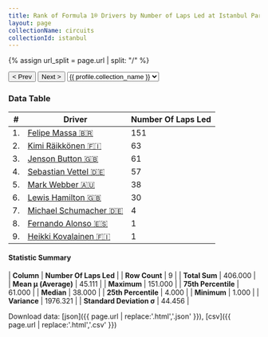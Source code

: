 ```yaml
---
title: Rank of Formula 1® Drivers by Number of Laps Led at Istanbul Park
layout: page
collectionName: circuits
collectionId: istanbul
---
```


{% assign url_split = page.url | split: "/" %}
<div id="collection-navigation">
<button onclick="selector.options[selector.selectedIndex-1].value && (window.location = selector.options[selector.selectedIndex-1].value);">&lt; Prev</button>
<button onclick="selector.options[selector.selectedIndex+1].value && (window.location = selector.options[selector.selectedIndex+1].value);">Next &gt;</button>
<select id="selector" onchange="this.options[this.selectedIndex].value && (window.location = this.options[this.selectedIndex].value);">
  {% for collectionId in site.data[page.collectionName].refs %}
    {% if collectionId == page.collectionId %}
      {% assign selected = "selected" %}
    {% else %}
      {% assign selected = "" %}
    {% endif %}
    {% assign profile = site.data[page.collectionName][collectionId].profile %}
    <option value="/f1/{{ page.collectionName }}/{{ collectionId }}/{{ url_split[4] }}" {{ selected }}>{{ profile.collection_name }}</option>
  {% endfor %}
</select>
</div>

<canvas id="chart" width="400" height="180"></canvas>
<script>
var data = {
    "datasets": [
        {
            "backgroundColor": [
                "#9C8E8D",
                "#9C8E8D",
                "#9C8E8D",
                "#9C8E8D",
                "#9C8E8D",
                "#9C8E8D",
                "#9C8E8D",
                "#9C8E8D",
                "#9C8E8D"
            ],
            "borderColor": [
                "#1D181E",
                "#1D181E",
                "#1D181E",
                "#1D181E",
                "#1D181E",
                "#1D181E",
                "#1D181E",
                "#1D181E",
                "#1D181E"
            ],
            "borderWidth": 1,
            "data": [
                151.0,
                63.0,
                61.0,
                57.0,
                38.0,
                30.0,
                4.0,
                1.0,
                1.0
            ],
            "label": "Number Of Laps Led"
        }
    ],
    "labels": [
        "Felipe Massa",
        "Kimi Räikkönen",
        "Jenson Button",
        "Sebastian Vettel",
        "Mark Webber",
        "Lewis Hamilton",
        "Michael Schumacher",
        "Fernando Alonso",
        "Heikki Kovalainen"
    ]
};
var options = {
  legend: {
    display: false
  },
  scales: {
    xAxes: [{
      ticks: {
        beginAtZero: true,
        maxRotation: 180,
        display: window.innerWidth > 800
      }
    }],
    yAxes: [{
      ticks: {
        beginAtZero: true
      }
    }]
  },
  onResize: function(chart, size) {
    chart.options.scales.xAxes[0].ticks.display = size.width > 800;
  }
};
var chart = new Chart("chart", {
    data: data,
    type: 'bar',
    options: options
});
</script>



### Data Table

| # | Driver | Number Of Laps Led |
|--|--|--|
| 1. | [Felipe Massa 🇧🇷](/f1/drivers/massa) | 151 |
| 2. | [Kimi Räikkönen 🇫🇮](/f1/drivers/raikkonen) | 63 |
| 3. | [Jenson Button 🇬🇧](/f1/drivers/button) | 61 |
| 4. | [Sebastian Vettel 🇩🇪](/f1/drivers/vettel) | 57 |
| 5. | [Mark Webber 🇦🇺](/f1/drivers/webber) | 38 |
| 6. | [Lewis Hamilton 🇬🇧](/f1/drivers/hamilton) | 30 |
| 7. | [Michael Schumacher 🇩🇪](/f1/drivers/michael_schumacher) | 4 |
| 8. | [Fernando Alonso 🇪🇸](/f1/drivers/alonso) | 1 |
| 9. | [Heikki Kovalainen 🇫🇮](/f1/drivers/kovalainen) | 1 |

#### Statistic Summary

| **Column** | **Number Of Laps Led** |
| **Row Count** | 9 |
| **Total Sum** | 406.000 |
| **Mean μ (Average)** | 45.111 |
| **Maximum** | 151.000 |
| **75th Percentile** | 61.000 |
| **Median** | 38.000 |
| **25th Percentile** | 4.000 |
| **Minimum** | 1.000 |
| **Variance** | 1976.321 |
| **Standard Deviation σ** | 44.456 |

Download data: [json]({{ page.url | replace:'.html','.json' }}), [csv]({{ page.url | replace:'.html','.csv' }})
